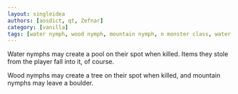 ```yaml
---
layout: singleidea
authors: [aosdict, qt, Zefnar]
category: [vanilla]
tags: [water nymph, wood nymph, mountain nymph, n monster class, water terrain, trees, boulder]
---
```

Water nymphs may create a pool on their spot when killed. Items they stole from
the player fall into it, of course.

Wood nymphs may create a tree on their spot when killed, and mountain nymphs may
leave a boulder.
